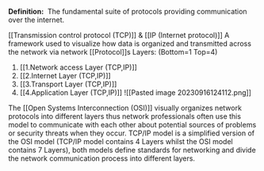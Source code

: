 **Definition:** 
 The fundamental suite of protocols providing communication over the internet.

[[Transmission control protocol (TCP)]] & [[IP (Internet protocol)]]
A framework used to visualize how data is organized and transmitted across the network via network [[Protocol]]s
Layers: (Bottom=1 Top=4)
1. [[1.Network access Layer (TCP,IP)]]
2. [[2.Internet Layer (TCP,IP)]]
3. [[3.Transport Layer (TCP,IP)]]
4. [[4.Application Layer (TCP,IP)]]
![[Pasted image 20230916124112.png]]

The [[Open Systems Interconnection (OSI)]] visually organizes network protocols into different layers thus network professionals often use this model to communicate with each other about potential sources of problems or security threats when they occur.
TCP/IP model is a simplified version of the OSI model (TCP/IP model contains 4 Layers whilst the OSI model contains 7 Layers), both models define standards for networking and divide the network communication process into different layers.